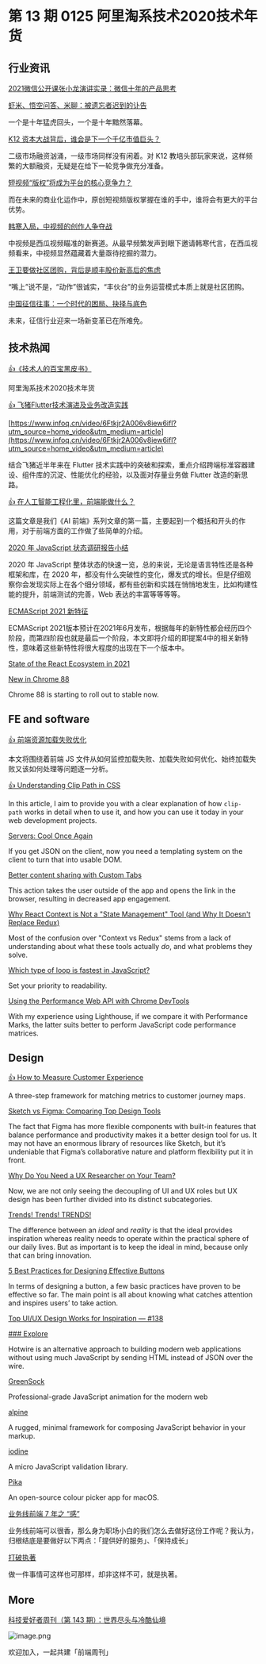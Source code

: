 # 第 13 期 0125 阿里淘系技术2020技术年货
## 行业资讯
[2021微信公开课张小龙演讲实录：微信十年的产品思考](http://tech.ifeng.com/c/83AXIiPvEZB)


[虾米、悟空问答、米聊：被遗忘者迟到的讣告](https://36kr.com/p/1066959772406144)

一个是十年猛虎回头，一个是十年黯然落幕。

[K12 资本大战背后，谁会是下一个千亿市值巨头？](https://36kr.com/p/1064434849156993)

二级市场融资汹涌，一级市场同样没有闲着。对 K12 教培头部玩家来说，这样频繁的大额融资，无疑是在给下一轮竞争做充分准备。 

[短视频“版权”将成为平台的核心竞争力？](https://mp.weixin.qq.com/s/PTyoE8shQh0Ltwz640vj0g)

而在未来的商业化运作中，原创短视频版权掌握在谁的手中，谁将会有更大的平台优势。

[韩寒入局，中视频的创作人争夺战](https://mp.weixin.qq.com/s/rFf-Gae2ULIX5WmMDz2bRw)

中视频是西瓜视频瞄准的新赛道。从最早频繁发声到眼下邀请韩寒代言，在西瓜视频看来，中视频显然蕴藏着大量亟待挖掘的潜力。

[王卫要做社区团购，背后是顺丰股价新高后的焦虑](https://36kr.com/p/1066864571862920)

“嘴上”说不是，“动作”很诚实，“丰伙台”的业务运营模式本质上就是社区团购。

[中国征信往事：一个时代的困局、抉择与底色](https://36kr.com/p/1066610198482816)

未来，征信行业迎来一场新变革已在所难免。

## 技术热闻
[👍《技术人的百宝黑皮书》](https://developer.aliyun.com/topic/download?id=1080)

阿里淘系技术2020技术年货

[👍 飞猪Flutter技术演进及业务改造实践](https://mp.weixin.qq.com/s/08EK76jn-zkqS9flbrAbRA)


[https://www.infoq.cn/video/6Ftkjr2A006v8iew6ifl?utm_source=home_video&utm_medium=article](https://www.infoq.cn/video/6Ftkjr2A006v8iew6ifl?utm_source=home_video&utm_medium=article)

结合飞猪近半年来在 Flutter 技术实践中的突破和探索，重点介绍跨端标准容器建设、组件库的沉淀、性能优化的经验，以及面对存量业务做 Flutter 改造的新思路。

[👍 在人工智能工程化里，前端能做什么？](https://mp.weixin.qq.com/s/kI7ze-o5TO1f74QdhMR12g)

这篇文章是我们《AI 前端》系列文章的第一篇，主要起到一个概括和开头的作用，对于前端方面的工作做了些简单的介绍。

[2020 年 JavaScript 状态调研报告小结](https://mp.weixin.qq.com/s/hrs5lR25l6sfJDAfEOTq_Q)

2020 年 JavaScript 整体状态的快速一览，总的来说，无论是语言特性还是各种框架和库，在 2020 年，都没有什么突破性的变化，爆发式的增长。但是仔细观察你会发现实际上在各个细分领域，都有些创新和实践在悄悄地发生，比如构建性能的提升，前端测试的完善，Web 表达的丰富等等等等。

[ECMAScript 2021 新特征](https://jelly.jd.com/article/5febdfbb846cc00148ae36d7)

ECMAScript 2021版本预计在2021年6月发布，根据每年的新特性都会经历四个阶段，而第四阶段也就是最后一个阶段，本文即将介绍的即提案4中的相关新特性，意味着这些新特性将很大程度的出现在下一个版本中。

[State of the React Ecosystem in 2021](https://daveceddia.com/react-ecosystem-overview/)


[New in Chrome 88](https://developer.chrome.com/blog/new-in-chrome-88/)

Chrome 88 is starting to roll out to stable now.

## FE and software
[👍 前端资源加载失败优化](https://mp.weixin.qq.com/s/0JMLZYgNAiyrHmzPBu5rYw)

本文将围绕着前端 JS 文件从如何监控加载失败、加载失败如何优化、始终加载失败又该如何处理等问题逐一分析。

[👍 Understanding Clip Path in CSS](https://ishadeed.com/article/clip-path/)

In this article, I aim to provide you with a clear explanation of how `clip-path` works in detail when to use it, and how you can use it today in your web development projects.

[Servers: Cool Once Again](https://css-tricks.com/servers-cool-once-again/)

If you get JSON on the client, now you need a templating system on the client to turn that into usable DOM.

[Better content sharing with Custom Tabs](https://blog.chromium.org/2021/01/better-content-sharing-with-custom-tabs.html)

This action takes the user outside of the app and opens the link in the browser, resulting in decreased app engagement.

[Why React Context is Not a "State Management" Tool (and Why It Doesn't Replace Redux)](https://blog.isquaredsoftware.com/2021/01/context-redux-differences/)

Most of the confusion over "Context vs Redux" stems from a lack of understanding about what these tools actually _do_, and what problems they solve.

[Which type of loop is fastest in JavaScript?](https://medium.com/javascript-in-plain-english/which-type-of-loop-is-fastest-in-javascript-ec834a0f21b9)

Set your priority to readability.

[Using the Performance Web API with Chrome DevTools](https://blog.bitsrc.io/using-the-performance-web-api-with-chrome-devtools-f4c59564b3d4)

With my experience using Lighthouse, if we compare it with Performance Marks, the latter suits better to perform JavaScript code performance matrices.

## Design
[👍 How to Measure Customer Experience](https://uxmag.com/articles/how-to-measure-customer-experience)

A three-step framework for matching metrics to customer journey maps.

[Sketch vs Figma: Comparing Top Design Tools](https://uxplanet.org/sketch-vs-figma-comparing-top-design-tools-e57a5f03aab9)

The fact that Figma has more flexible components with built-in features that balance performance and productivity makes it a better design tool for us. It may not have an enormous library of resources like Sketch, but it’s undeniable that Figma’s collaborative nature and platform flexibility put it in front.

[Why Do You Need a UX Researcher on Your Team?](https://www.uxpin.com/studio/blog/ux-research-team-benefits/)

Now, we are not only seeing the decoupling of UI and UX roles but UX design has been further divided into its distinct subcategories.

[Trends! Trends! TRENDS!](https://uxplanet.org/trends-trends-trends-experimenting-with-neumorphism-c2c716b4cc2b)

The difference between an _ideal_ and _reality_ is that the ideal provides inspiration whereas reality needs to operate within the practical sphere of our daily lives. But as important is to keep the ideal in mind, because only that can bring innovation.

[5 Best Practices for Designing Effective Buttons](https://uxplanet.org/5-best-practices-for-designing-effective-buttons-71a4a33e6d26)

In terms of designing a button, a few basic practices have proven to be effective so far. The main point is all about knowing what catches attention and inspires users’ to take action.

[Top UI/UX Design Works for Inspiration — #138](https://uxplanet.org/top-ui-ux-design-inspiration-138-90703cf88472)


[### Explore](https://hotwire.dev/)

Hotwire is an alternative approach to building modern web applications without using much JavaScript by sending HTML instead of JSON over the wire.

[GreenSock](https://greensock.com/gsap/)

Professional-grade JavaScript animation for the modern web

[alpine](https://github.com/alpinejs/alpine)

A rugged, minimal framework for composing JavaScript behavior in your markup.

[iodine](https://github.com/mattkingshott/iodine)

A micro JavaScript validation library.

[Pika](https://superhighfives.com/pika)

An open-source colour picker app for macOS.

[业务线前端 7 年之 “感”](https://mp.weixin.qq.com/s/kfKJDzbWKChIkGgjL0-_CQ)

业务线前端可以很香，那么身为职场小白的我们怎么去做好这份工作呢？我认为，归根结底是要做好以下两点：「提供好的服务」、「保持成长」

[打破执著](http://www.zreading.cn/archives/8053.html)

做一件事情可这样也可那样，却非这样不可，就是执著。

## More
[科技爱好者周刊（第 143 期）：世界尽头与冷酷仙境](http://www.ruanyifeng.com/blog/2021/01/weekly-issue-143.html)

![image.png](https://cdn.nlark.com/yuque/0/2020/png/85771/1605930034828-7fc81343-651f-4a15-8465-eebe5a23cf61.png#align=left&display=inline&height=31&margin=%5Bobject%20Object%5D&name=image.png&originHeight=90&originWidth=2186&size=14325&status=done&style=none&width=746)


欢迎加入，一起共建「前端周刊」
